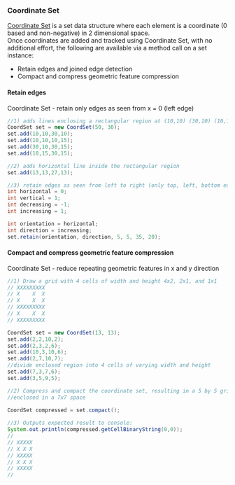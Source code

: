 ### Coordinate Set

[Coordinate Set](../src/main/java/canthonyl/datastructure/collection/CoordSet.java) is a set data structure where each element is a coordinate (0 based and non-negative) in 2 dimensional space.  
Once coordinates are added and tracked using Coordinate Set, with no additional effort, the following are available via a method call on a set instance:
- Retain edges and joined edge detection
- Compact and compress geometric feature compression

#### Retain edges

Coordinate Set - retain only edges as seen from x = 0 (left edge)

```java
//1) adds lines enclosing a rectangular region at (10,10) (30,10) (10,15) (30,15)
CoordSet set = new CoordSet(50, 30);
set.add(10,10,30,10);
set.add(10,10,10,15);
set.add(30,10,30,15);
set.add(10,15,30,15);

//2) adds horizontal line inside the rectangular region
set.add(13,13,27,13);

//3) retain edges as seen from left to right (only top, left, bottom edges remain)
int horizontal = 0;
int vertical = 1;
int decreasing = -1;
int increasing = 1;

int orientation = horizontal;
int direction = increasing;
set.retain(orientation, direction, 5, 5, 35, 20);
```

#### Compact and compress geometric feature compression

Coordinate Set - reduce repeating geometric features in x and y direction
```java
//1) Draw a grid with 4 cells of width and height 4x2, 2x1, and 1x1  
// XXXXXXXXX
// X    X  X
// X    X  X
// XXXXXXXXX
// X    X  X
// XXXXXXXXX

CoordSet set = new CoordSet(13, 13);
set.add(2,2,10,2);
set.add(2,3,2,6);
set.add(10,3,10,6);
set.add(2,7,10,7);
//divide enclosed region into 4 cells of varying width and height
set.add(7,3,7,6);
set.add(3,5,9,5);

//2) Compress and compact the coordinate set, resulting in a 5 by 5 grid with 4 cells of 1x1 width and height each
//enclosed in a 7x7 space
        
CoordSet compressed = set.compact();

//3) Outputs expected result to console:
System.out.println(compressed.getCellBinaryString(0,0));
//        
// XXXXX
// X X X
// XXXXX
// X X X
// XXXXX
//
```
